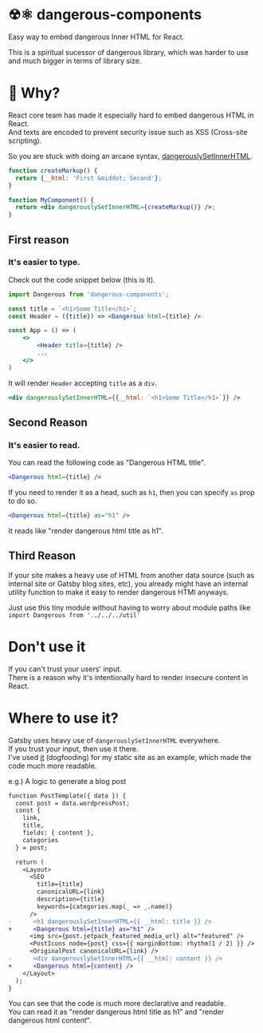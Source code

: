 # ☢⚛ dangerous-components

Easy way to embed dangerous Inner HTML for React.

This is a spiritual sucessor of dangerous library, which was harder to use and much bigger in terms of library size.

# 🤔 Why?

React core team has made it especially hard to embed dangerous HTML in React.  
And texts are encoded to prevent security issue such as XSS (Cross-site scripting).

So you are stuck with doing an arcane syntax, [dangerouslySetInnerHTML](https://reactjs.org/docs/dom-elements.html#dangerouslysetinnerhtml).

```jsx
function createMarkup() {
  return {__html: 'First &middot; Second'};
}

function MyComponent() {
  return <div dangerouslySetInnerHTML={createMarkup()} />;
}
```

## First reason

### It's easier to type.
Check out the code snippet below (this is it).

```jsx
import Dangerous from 'dangerous-components';

const title = `<h1>Some Title</h1>`;
const Header = ({title}) => <Dangerous html={title} />

const App = () => (
    <>
        <Header title={title} />
        ...
    </>
)
```

It will render `Header` accepting `title` as a `div`.

```jsx
<div dangerouslySetInnerHTML={{__html: `<h1>Some Title</h1>`}} />
```

## Second Reason

### It's easier to read.

You can read the following code as "Dangerous HTML title".

```jsx
<Dangerous html={title} />
```

If you need to render it as a head, such as `h1`, then you can specify `as` prop to do so.

```jsx
<Dangerous html={title} as="h1" />
```
It reads like "render dangerous html title as h1".

## Third Reason

If your site makes a heavy use of HTML from another data source (such as internal site or Gatsby blog sites, etc), you already might have an internal utility function to make it easy to render dangerous HTMl anyways.

Just use this tiny module without having to worry about module paths like `import Dangerous from '../../../util'`


# Don't use it

If you can't trust your users' input.  
There is a reason why it's intentionally hard to render insecure content in React.

# Where to use it?

Gatsby uses heavy use of `dangerouslySetInnerHTML` everywhere.  
If you trust your input, then use it there.  
I've used [it](https://github.com/dance2die/sung.codes/blob/master/src/templates/post.js#L31) (dogfooding) for my static site as an example, which made the code much more readable.

e.g.) A logic to generate a blog post

```diff
function PostTemplate({ data }) {
  const post = data.wordpressPost;
  const {
    link,
    title,
    fields: { content },
    categories
  } = post;

  return (
    <Layout>
      <SEO
        title={title}
        canonicalURL={link}
        description={title}
        keywords={categories.map(_ => _.name)}
      />
-      <h1 dangerouslySetInnerHTML={{ __html: title }} />
+      <Dangerous html={title} as="h1" />
      <img src={post.jetpack_featured_media_url} alt="featured" />
      <PostIcons node={post} css={{ marginBottom: rhythm(1 / 2) }} />
      <OriginalPost canonicalURL={link} />
-      <div dangerouslySetInnerHTML={{ __html: content }} />
+      <Dangerous html={content} />
    </Layout>
  );
}

```

You can see that the code is much more declarative and readable.  
You can read it as "render dangerous html title as h1" and "render dangerous html content".







